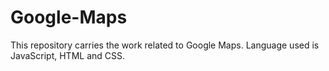 # Google-Maps
This repository carries the work related to Google Maps. Language used is JavaScript, HTML and CSS.
